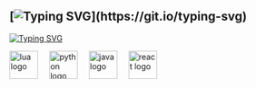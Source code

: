 <!-- <h1 align="center">Hey🐲 Hi😼 Hello👋 I'm windsom!</h1> -->
[![Typing SVG](https://readme-typing-svg.herokuapp.com?font=JetBrains+Mono&weight=500&size=30&duration=2000&pause=3000&color=9B9FF7&vCenter=true&width=850&lines=C%3A%5CUsers%5CWindsom%3E+Hey%F0%9F%90%B2+Hi%F0%9F%98%BC+Hello%F0%9F%91%8B;C%3A%5CUsers%5CWindsom%3E+I'm+Windsom!;C%3A%5CUsers%5CWindsom%3E+My+favorite+language+is+LUAU!)](https://git.io/typing-svg)
---

[![Typing SVG](https://readme-typing-svg.demolab.com?font=JetBrains+Mono&weight=500&size=15&duration=1000&pause=2000&color=9B9FF7&background=A753FF00&center=true&vCenter=true&repeat=false&width=100&height=25&lines=My+Stacks%3A)](https://git.io/typing-svg) 
<div align="left">
  <img src="https://cdn.jsdelivr.net/gh/devicons/devicon/icons/lua/lua-original.svg" height="50" alt="lua logo"  />
  <img width="12" />
  <img src="https://cdn.jsdelivr.net/gh/devicons/devicon/icons/python/python-original.svg" height="50" alt="python logo"  />
  <img width="12" />
  <img src="https://cdn.jsdelivr.net/gh/devicons/devicon/icons/java/java-original.svg" height="50" alt="java logo"  />
  <img width="12" />
  <img src="https://cdn.jsdelivr.net/gh/devicons/devicon/icons/react/react-original.svg" height="50" alt="react logo"  />
</div>
